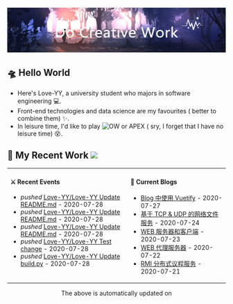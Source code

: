 <!-- insert background image -->
![avatar](https://raw.githubusercontent.com/Love-YY/Love-YY/master/src/background.png)

<!-- main intruction -->
## 🛸 Hello World
- Here's Love-YY, a university student who majors in software engineering 💻. 
- Front-end technologies and data science are my favourites ( better to combine them) ✨.
- In leisure time, I'd like to play ![OW](https://blz.nosdn.127.net/1/overwatch/images/common/overwatch.ico) or APEX ( sry, I forget that I have no leisure time) 😵.
## 🌈 My Recent Work  <img src="https://media.giphy.com/media/mGcNjsfWAjY5AEZNw6/giphy.gif" width="40">

<table>
<tr>
<td valign="top" width="55%">

#### ⚔ Recent Events

<!-- event starts -->
* *pushed* <a href=https://github.com/Love-YY/Love-YY/commits/230b86f59506f7a9a83c456ef8d03001d0a2aba4 target='_blank'>Love-YY/Love-YY Update README.md</a> - 2020-07-28
* *pushed* <a href=https://github.com/Love-YY/Love-YY/commits/9eeebf7b99de0076db041b0cb2ba625814aecd27 target='_blank'>Love-YY/Love-YY Update README.md</a> - 2020-07-28
* *pushed* <a href=https://github.com/Love-YY/Love-YY/commits/002b7720623e87f133a3b152f5de4ac89ba62dff target='_blank'>Love-YY/Love-YY Update README.md</a> - 2020-07-28
* *pushed* <a href=https://github.com/Love-YY/Love-YY/commits/3c7dcba652ba469e85637eddd52e4bb879a5f145 target='_blank'>Love-YY/Love-YY Test change</a> - 2020-07-28
* *pushed* <a href=https://github.com/Love-YY/Love-YY/commits/6ecc1fb387da0903f363efdcfea5289cb02d885f target='_blank'>Love-YY/Love-YY Update build.py</a> - 2020-07-28
<!-- event ends -->
</td>
<td valign="top" width="45%">

#### 🧸 Current Blogs

<!-- blog starts -->
* <a href=https://www.flynoodle.xyz/views/blog/Blog%E4%B8%AD%E4%BD%BF%E7%94%A8Vuetify.html target='_blank'> Blog 中使用 Vuetify</a> - 2020-07-27
* <a href=https://www.flynoodle.xyz/views/network/%E5%9F%BA%E4%BA%8ETCP&UDP%E7%9A%84%E7%BD%91%E7%BB%9C%E6%96%87%E4%BB%B6%E6%9C%8D%E5%8A%A1.html target='_blank'> 基于 TCP & UDP 的网络文件服务</a> - 2020-07-24
* <a href=https://www.flynoodle.xyz/views/network/WEB%E6%9C%8D%E5%8A%A1%E5%99%A8%E5%92%8C%E5%AE%A2%E6%88%B7%E7%AB%AF.html target='_blank'> WEB 服务器和客户端</a> - 2020-07-23
* <a href=https://www.flynoodle.xyz/views/network/WEB%E4%BB%A3%E7%90%86%E6%9C%8D%E5%8A%A1%E5%99%A8.html target='_blank'> WEB 代理服务器</a> - 2020-07-22
* <a href=https://www.flynoodle.xyz/views/distributed/RMI%E5%88%86%E5%B8%83%E5%BC%8F%E8%AE%AE%E7%A8%8B%E6%9C%8D%E5%8A%A1.html target='_blank'> RMI 分布式议程服务</a> - 2020-07-21
<!-- blog ends -->
</td>
</tr>
</table>

<center>The above is automatically updated on</center>
